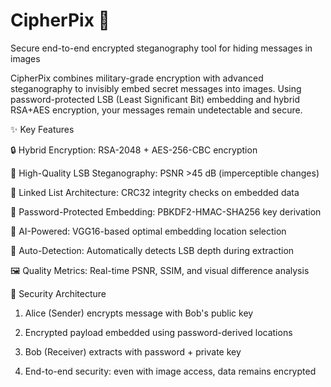 # CipherPix 🔐
Secure end-to-end encrypted steganography tool for hiding messages in images

CipherPix combines military-grade encryption with advanced steganography to invisibly embed secret messages into images. Using password-protected LSB (Least Significant Bit) embedding and hybrid RSA+AES encryption, your messages remain undetectable and secure.

✨ Key Features

🔒 Hybrid Encryption: RSA-2048 + AES-256-CBC encryption

🎨 High-Quality LSB Steganography: PSNR >45 dB (imperceptible changes)

🔗 Linked List Architecture: CRC32 integrity checks on embedded data

🔑 Password-Protected Embedding: PBKDF2-HMAC-SHA256 key derivation

🤖 AI-Powered: VGG16-based optimal embedding location selection

🎯 Auto-Detection: Automatically detects LSB depth during extraction

🖼️ Quality Metrics: Real-time PSNR, SSIM, and visual difference analysis


🔐 Security Architecture

1) Alice (Sender) encrypts message with Bob's public key

2) Encrypted payload embedded using password-derived locations

3) Bob (Receiver) extracts with password + private key

4) End-to-end security: even with image access, data remains encrypted
